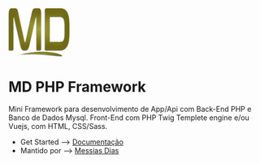 
<img src="assets/public/img/default/md-logo2.png" width="120" />

# MD PHP Framework
Mini Framework para desenvolvimento de App/Api com Back-End PHP e Banco de Dados Mysql. 
Front-End com PHP Twig Templete engine e/ou Vuejs, com HTML, CSS/Sass.

* Get Started --> [Documentação](https://messiasdias.github.io/md-php-framework-project/)
* Mantido por --> [Messias Dias](https://github.com/messiasdias)

